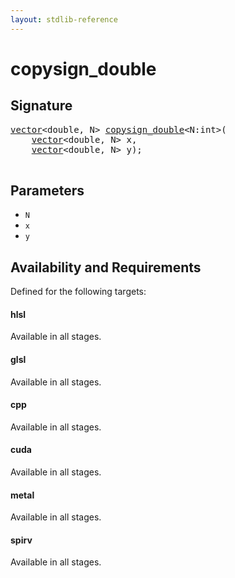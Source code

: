 ```yaml
---
layout: stdlib-reference
---
```


# copysign\_double

## Signature 

<pre>
<a href="/stdlib-reference/types/vector/index" class="code_type">vector</a>&lt;<span class="code_keyword">double</span>, N&gt; <a href="/stdlib-reference/global-decls/copysign_double">copysign_double</a>&lt;N:<span class="code_keyword">int</span>&gt;(
    <a href="/stdlib-reference/types/vector/index" class="code_type">vector</a>&lt;<span class="code_keyword">double</span>, N&gt; <span class='code_param'>x</span>,
    <a href="/stdlib-reference/types/vector/index" class="code_type">vector</a>&lt;<span class="code_keyword">double</span>, N&gt; <span class='code_param'>y</span>);

</pre>

## Parameters

* `N`
* `x`
* `y`

## Availability and Requirements

Defined for the following targets:

#### hlsl
Available in all stages.

#### glsl
Available in all stages.

#### cpp
Available in all stages.

#### cuda
Available in all stages.

#### metal
Available in all stages.

#### spirv
Available in all stages.



